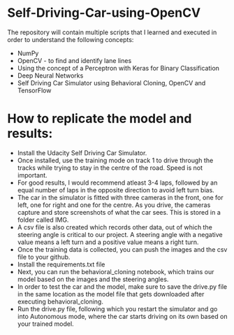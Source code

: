 # Self-Driving-Car-using-OpenCV
The repository will contain multiple scripts that I learned and executed in order to understand the following concepts:
* NumPy
* OpenCV - to find and identify lane lines
* Using the concept of a Perceptron with Keras for Binary Classification
* Deep Neural Networks
* Self Driving Car Simulator using Behavioral Cloning, OpenCV and TensorFlow

# How to replicate the model and results:
* Install the Udacity Self Driving Car Simulator.
* Once installed, use the training mode on track 1 to drive through the tracks while trying to stay in the centre of the road. Speed is not important.
* For good results, I would recommend atleast 3-4 laps, followed by an equal number of laps in the opposite direction to avoid left turn bias.
* The car in the simulator is fitted with three cameras in the front, one for left, one for right and one for the centre. As you drive, the cameras capture and store screenshots of what the car sees. This is stored in a folder called IMG.
* A csv file is also created which records other data, out of which the steering angle is critical to our project. A steering angle with a negative value means a left turn and a positive value means a right turn.
* Once the training data is collected, you can push the images and the csv file to your github.
* Install the requirements.txt file
* Next, you can run the behavioral_cloning notebook, which trains our model based on the images and the steering angles.
* In order to test the car and the model, make sure to save the drive.py file in the same location as the model file that gets downloaded after executing behavioral_cloning.
* Run the drive.py file, following which you restart the simulator and go into Autonomous mode, where the car starts driving on its own based on your trained model.
